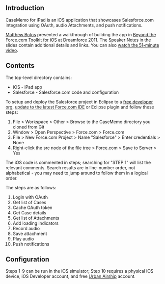 Introduction
------------

CaseMemo for iPad is an iOS application that showcases Salesforce.com integration using OAuth, audio Attachments, and push notifications. 

[Matthew Botos](http://linkedin.com/in/mbotos) presented a walkthrough of building the app in [Beyond the Force.com Toolkit for iOS](http://www.slideshare.net/matthewbotos/beyond-the-forcecom-toolkit-for-ios-dreamforce-2011) at Dreamforce 2011. The Speaker Notes in the slides contain additional details and links. You can also [watch the 51-minute video](http://www.youtube.com/watch?v=PntLl4mWBX4).


Contents
--------

The top-level directory contains:     

* iOS - iPad app  
* Salesforce - Salesforce.com code and configuration

To setup and deploy the Salesforce project in Eclipse to a [free developer org](http://www.developerforce.com/events/regular/registration.php?d=70130000000EjHb), [update to the latest Force.com IDE](http://wiki.developerforce.com/page/Force.com_IDE) or Eclipse plugin and follow these steps:     

1. File > Workspace > Other > Browse to the CaseMemo directory you cloned from Git
2. Window > Open Perspective > Force.com > Force.com
3. File > New Force.com Project > Name "Salesforce" > Enter credentials > None 
4. Right-click the src node of the file tree > Force.com > Save to Server > Yes

The iOS code is commented in steps; searching for "STEP 1" will list the relevant comments. 
Search results are in line-number order, not alphabetical - you may need to jump around to follow them in a logical order.   

The steps are as follows:

1. Login with OAuth
2. Get list of Cases
3. Cache OAuth token
4. Get Case details
5. Get list of Attachments
6. Add loading indicators
7. Record audio
8. Save attachment
9. Play audio
10. Push notifications


Configuration
-------------

Steps 1-9 can be run in the iOS simulator; Step 10 requires a physical iOS device, iOS Developer account, and free [Urban Airship](http://urbanairship.com/) account. 


